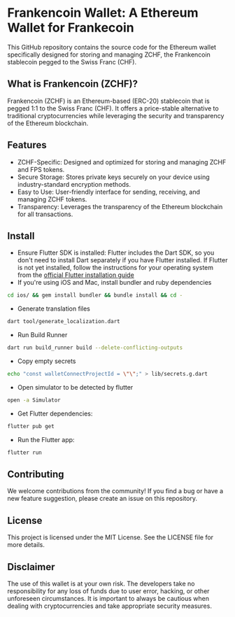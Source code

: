 # Frankencoin Wallet: A Ethereum Wallet for Frankecoin

This GitHub repository contains the source code for the Ethereum wallet specifically designed for storing and managing
ZCHF, the Frankencoin stablecoin pegged to the Swiss Franc (CHF).

## What is Frankencoin (ZCHF)?

Frankencoin (ZCHF) is an Ethereum-based (ERC-20) stablecoin that is pegged 1:1 to the Swiss Franc (CHF).
It offers a price-stable alternative to traditional cryptocurrencies while leveraging the security and transparency of
the Ethereum blockchain.

## Features

- ZCHF-Specific: Designed and optimized for storing and managing ZCHF and FPS tokens.
- Secure Storage: Stores private keys securely on your device using industry-standard encryption methods.
- Easy to Use: User-friendly interface for sending, receiving, and managing ZCHF tokens.
- Transparency: Leverages the transparency of the Ethereum blockchain for all transactions.

## Install

- Ensure Flutter SDK is installed:
Flutter includes the Dart SDK, so you don't need to install Dart separately if you have Flutter installed. If Flutter is not yet installed, follow the instructions for your operating system from the [official Flutter installation guide](https://docs.flutter.dev/get-started/install)
- If you're using iOS and Mac, install bundler and ruby dependencies
```bash
cd ios/ && gem install bundler && bundle install && cd -
```
- Generate translation files
```bash
dart tool/generate_localization.dart
```
- Run Build Runner
```bash
dart run build_runner build --delete-conflicting-outputs
```
- Copy empty secrets
```bash
echo "const walletConnectProjectId = \"\";" > lib/secrets.g.dart
```

- Open simulator to be detected by flutter
```bash
open -a Simulator
```

- Get Flutter dependencies:
```bash
flutter pub get
```
- Run the Flutter app:
```bash
flutter run
```

## Contributing

We welcome contributions from the community! If you find a bug or have a new feature suggestion, please create an issue
on this repository.

## License

This project is licensed under the MIT License. See the LICENSE file for more details.

## Disclaimer

The use of this wallet is at your own risk. The developers take no responsibility for any loss of funds due to user
error, hacking, or other unforeseen circumstances. It is important to always be cautious when dealing with
cryptocurrencies and take appropriate security measures.
